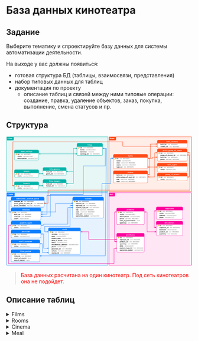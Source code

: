# База данных кинотеатра

## Задание
Выберите тематику и спроектируйте базу данных для системы автоматизации деятельности.

На выходе у вас должны появиться:

* готовая структура БД (таблицы, взаимосвязи, представления)
* набор типовых данных для таблиц
* документация по проекту
	* описание таблиц и связей между ними
типовые операции: создание, правка, удаление объектов, заказ, покупка, выполнение, смена статусов и пр.

## Структура
![](/raw/Structure.svg)

> <span style="color:red">База данных расчитана на один кинотеатр. Под сеть кинотеатров она не подойдет.</span>

## Описание таблиц


<section>
   <details>

   <summary>Films</summary>

| Название таблицы | Описание |
| ------ | ------ |
| films | Таблица фильмов |
| film\_formats | Форматы фильмов |
| film\_genres | Жанры фильмов |
| formats | Таблица форматов |
| genres | Таблица жанров |
| mpaa\_ratings | Система рейтингов Американской киноассоциации |
   </details>
   <details>

   <summary>Rooms</summary>

| Название таблицы | Описание |
| ------ | ------ |
| group\_of\_places | Группы мест в залах |
| halls | Таблица залов кинотеатра
| hall\_formats | Форматы залов |
| hall\_types | Категории залов |
| price\_group\_of\_seats | Таблица ценовые группы мест |
| places | Таблица сидений в зале распределенные по ценовым группам |
   </details>
   <details>

   <summary>Cinema</summary>

| Название таблицы | Описание |
| ------ | ------ |
| additional\_session\_price | Таблица повышение смоимости группы мест определенного сеанса |
| films\_period | Период показа фильмов на экранах кинотеатра |
| payment\_types | Таблица видов платежей |
| positions | Таблица должностей сотрудников|
| staff | Таблица сотрудников |
| staff\_statuses | Таблица статусов сотрудников |
| sessions | Таблица сеансов фильмов |
| tickets | Таблица распроданных билетов |
   </details>
   <details>

   <summary>Meal</summary>

| Название таблицы | Описание |
| ------ | ------ |
| deliveries | Таблица поставок продуктов |
| products | Таблица продаваемой продукции |
| purchases | Таблица покупок продукции |
| suppliers | Таблица поставщиков продукции |
   </details>
</section>
